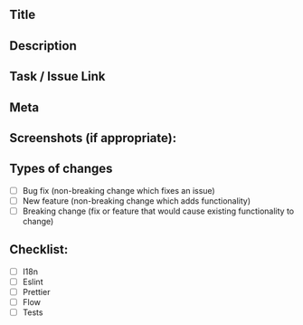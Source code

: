 ## Title

<!--- A general summary of your changes in the above -->

## Description

<!--- Describe your changes in detail -->

## Task / Issue Link

<!--- Links to Jira task(s) / Gitlab Issue(s) -->

## Meta

<!--- Links to documentation or slack discussion -->

## Screenshots (if appropriate):

<!--- Attach a screen shot if ui change -->
<!--- or attach a gif if workflow has changed -->

## Types of changes

<!--- Types of changes does your code introduce? Put an `x` in all the boxes that apply: -->

- [ ] Bug fix (non-breaking change which fixes an issue)
- [ ] New feature (non-breaking change which adds functionality)
- [ ] Breaking change (fix or feature that would cause existing functionality to change)

## Checklist:

<!--- Go over all the following points, and put an `x` in all the boxes that apply. -->

- [ ] I18n
- [ ] Eslint
- [ ] Prettier
- [ ] Flow
- [ ] Tests
